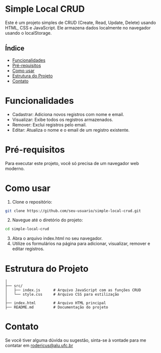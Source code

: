 # Simple Local CRUD
Este é um projeto simples de CRUD (Create, Read, Update, Delete) usando HTML, CSS e JavaScript. Ele armazena dados localmente no navegador usando o localStorage.
## Índice
- [Funcionalidades]()
- [Pré-requisitos]()
- [Como usar]()
- [Estrutura do Projeto]()
- [Contato]()
# Funcionalidades
- Cadastrar: Adiciona novos registros com nome e email.
- Visualizar: Exibe todos os registros armazenados.
- Remover: Exclui registros pelo email.
- Editar: Atualiza o nome e o email de um registro existente.
# Pré-requisitos
Para executar este projeto, você só precisa de um navegador web moderno.
# Como usar
1. Clone o repositório:
```Bash
git clone https://github.com/seu-usuario/simple-local-crud.git
```
2. Navegue até o diretório do projeto:
```Bash
cd simple-local-crud
```
3. Abra o arquivo index.html no seu navegador.
4. Utilize os formulários na página para adicionar, visualizar, remover e editar registros.
# Estrutura do Projeto
```simple-local-crud/
│
├── src/
│   ├── index.js      # Arquivo JavaScript com as funções CRUD
│   └── style.css     # Arquivo CSS para estilização
│
├── index.html        # Arquivo HTML principal
├── README.md         # Documentação do projeto
```
# Contato
Se você tiver alguma dúvida ou sugestão, sinta-se à vontade para me contatar em rodericus@alu.ufc.br
